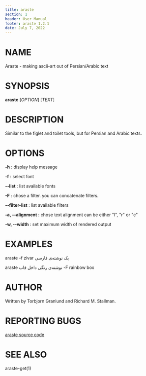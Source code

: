 ```yaml
---
title: araste
section: 1
header: User Manual
footer: araste 1.2.1
date: July 7, 2022
---
```


# NAME
Araste - making ascii-art out of Persian/Arabic text

# SYNOPSIS
**araste** [*OPTION*] [*TEXT*]

# DESCRIPTION
Similar to the figlet and toilet tools, but for Persian and Arabic texts.


# OPTIONS

**-h** 
: display help message

**-f**
: select font

**\--list**
: list available fonts

**-F**
: chose a filter. you can concatenate filters.

**\--filter-list**
: list available filters

**-a, \--alignment**
: chose text alignment can be either "l", "r" or "c"

**-w, \--width**
: set maximum width of rendered output


# EXAMPLES
araste -f zivar یک نوشته‌ی فارسی

araste نوشته‌ی رنگی داخل قاب -F rainbow box

# AUTHOR
Written by Torbjorn Granlund and Richard M. Stallman.

# REPORTING BUGS
[araste source code](https://github.com/ekm507/araste)

# SEE ALSO
araste-get(1)
